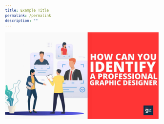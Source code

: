```yaml
---
title: Example Title
permalink: /permalink
description: ""
---
```


![](/images/1595831478imgonline-com-ua-CompressToSize-tBOxRfGzn1.jpeg)